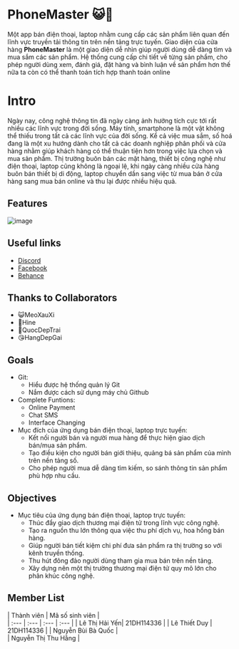# PhoneMaster 😺📱

Một app bán điện thoại, laptop nhằm cung cấp các sản phẩm liên quan đến lĩnh vực truyền tải thông tin trên nền tảng trực tuyến. Giao diện của cửa hàng **PhoneMaster** là một giao diện dễ nhìn giúp người dùng dễ dàng tìm và mua sắm các sản phẩm. Hệ thống cung cấp chi tiết về từng sản phẩm, cho phép người dùng xem, đánh giá, đặt hàng và bình luận về sản phẩm hơn thế nữa ta còn có thể thanh toán tích hợp thanh toán online


# Intro

Ngày nay, công nghệ thông tin đã ngày càng ảnh hưởng tích cực tới rất nhiều các lĩnh vực trong đời sống. Máy tính, smartphone là một vật không thể thiếu trong tất cả các lĩnh vực của đời sống. Kể cả việc mua sắm, số hoá đang là một xu hướng dành cho tất cả các doanh nghiệp phân phối và cửa hàng nhằm giúp khách hàng có thể thuận tiện hơn trong việc lựa chọn và mua sản phẩm. Thị trường buôn bán các mặt hàng, thiết bị công nghệ như điện thoại, laptop cũng không là ngoại lệ, khi ngày càng nhiều cửa hàng buôn bán thiết bị di động, laptop chuyển dần sang việc từ mua bán ở cửa hàng sang mua bán online và thu lại được nhiều hiệu quả.

## Features

![image](https://github.com/24meomeo/YQHP_APP/assets/145195902/d94215da-34b1-4373-ae13-f3ede0547ff8)


## Useful links

- [Discord](https://discord.gg/eX5QGyre)
- [Facebook](https://www.facebook.com/hyen2408)
- [Behance](https://www.behance.net/gallery/177609577/TKGD_Nhom3a)

## Thanks to Collaborators
- 😺MeoXauXi
- 🦥Hine
- 🤡QuocDepTrai
- 😘HangDepGai

## Goals

- Git:
  - Hiểu được hệ thống quản lý Git
  - Nắm được cách sử dụng máy chủ Github
- Complete Funtions:
	- Online Payment
	- Chat SMS
	- Interface Changing
- Mục đích của ứng dụng bán điện thoại, laptop trực tuyến:
	-   Kết nối người bán và người mua hàng để thực hiện giao dịch bán/mua sản phẩm.   
	-   Tạo điều kiện cho người bán giới thiệu, quảng bá sản phẩm của mình trên nền tảng số.    
	-   Cho phép người mua dễ dàng tìm kiếm, so sánh thông tin sản phẩm phù hợp nhu cầu.
## Objectives

- Mục tiêu của ứng dụng bán điện thoại, laptop trực tuyến:
	-	Thúc đẩy giao dịch thương mại điện tử trong lĩnh vực công nghệ.
   -   Tạo ra nguồn thu lớn thông qua việc thu phí dịch vụ, hoa hồng bán hàng.
   -   Giúp người bán tiết kiệm chi phí đưa sản phẩm ra thị trường so với kênh truyền thống.
    -   Thu hút đông đảo người dùng tham gia mua bán trên nền tảng.
    -   Xây dựng nên một thị trường thương mại điện tử quy mô lớn cho phân khúc công nghệ.
## Member List
| Thành viên | Mã số sinh viên |   
| :--- | :--- | :--- | :--- |
| Lê Thị Hải Yến| 21DH114336 |
| Lê Thiết Duy | 21DH114336 |
| Nguyễn Bùi Bà Quốc |   
| Nguyễn Thị Thu Hằng |  
